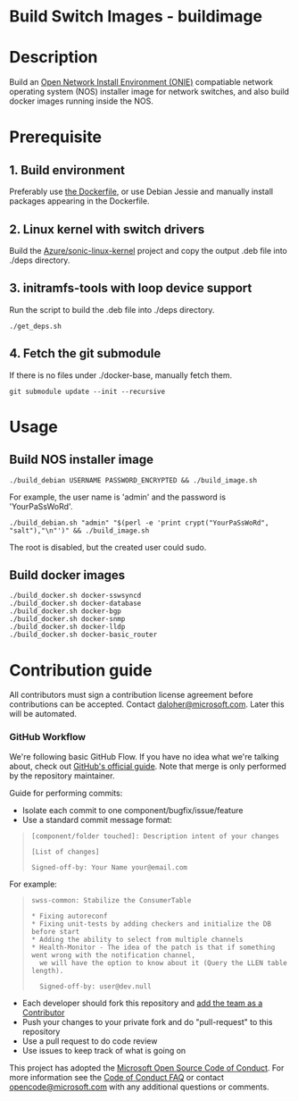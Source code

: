 # Build Switch Images - buildimage

# Description
Build an [Open Network Install Environment (ONIE)](https://github.com/opencomputeproject/onie) compatiable network operating system (NOS) installer image for network switches, and also build docker images running inside the NOS.

# Prerequisite
## 1. Build environment
Preferably use [the Dockerfile](https://github.com/Azure/sonic-build-tools/blob/master/sonic-slave/Dockerfile), or use Debian Jessie and manually install packages appearing in the Dockerfile.

## 2. Linux kernel with switch drivers
Build the [Azure/sonic-linux-kernel](https://github.com/Azure/sonic-linux-kernel) project and copy the output .deb file into ./deps directory.

## 3. initramfs-tools with loop device support
Run the script to build the .deb file into ./deps directory.

    ./get_deps.sh
    
## 4. Fetch the git submodule
If there is no files under ./docker-base, manually fetch them.

    git submodule update --init --recursive

# Usage
## Build NOS installer image

    ./build_debian USERNAME PASSWORD_ENCRYPTED && ./build_image.sh
    
For example, the user name is 'admin' and the password is 'YourPaSsWoRd'.

    ./build_debian.sh "admin" "$(perl -e 'print crypt("YourPaSsWoRd", "salt"),"\n"')" && ./build_image.sh

The root is disabled, but the created user could sudo.


## Build docker images

    ./build_docker.sh docker-sswsyncd
    ./build_docker.sh docker-database
    ./build_docker.sh docker-bgp
    ./build_docker.sh docker-snmp
    ./build_docker.sh docker-lldp
    ./build_docker.sh docker-basic_router

# Contribution guide

All contributors must sign a contribution license agreement before contributions can be accepted.  Contact daloher@microsoft.com.  Later this will be automated.

### GitHub Workflow

We're following basic GitHub Flow. If you have no idea what we're talking about, check out [GitHub's official guide](https://guides.github.com/introduction/flow/). Note that merge is only performed by the repository maintainer.

Guide for performing commits:

* Isolate each commit to one component/bugfix/issue/feature
* Use a standard commit message format:

>     [component/folder touched]: Description intent of your changes
>
>     [List of changes]
>
> 	  Signed-off-by: Your Name your@email.com

For example:

>     swss-common: Stabilize the ConsumerTable
>
>     * Fixing autoreconf
>     * Fixing unit-tests by adding checkers and initialize the DB before start
>     * Adding the ability to select from multiple channels
>     * Health-Monitor - The idea of the patch is that if something went wrong with the notification channel,
>       we will have the option to know about it (Query the LLEN table length).
>
>       Signed-off-by: user@dev.null


* Each developer should fork this repository and [add the team as a Contributor](https://help.github.com/articles/adding-collaborators-to-a-personal-repository)
* Push your changes to your private fork and do "pull-request" to this repository
* Use a pull request to do code review
* Use issues to keep track of what is going on

This project has adopted the [Microsoft Open Source Code of Conduct](https://opensource.microsoft.com/codeofconduct/). For more information see the [Code of Conduct FAQ](https://opensource.microsoft.com/codeofconduct/faq/) or contact [opencode@microsoft.com](mailto:opencode@microsoft.com) with any additional questions or comments.
